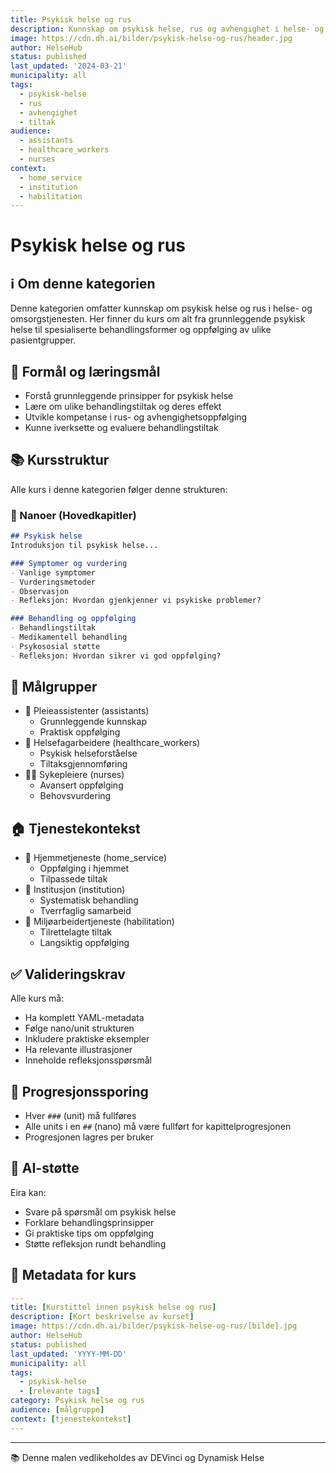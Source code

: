 ```yaml
---
title: Psykisk helse og rus
description: Kunnskap om psykisk helse, rus og avhengighet i helse- og omsorgstjenesten
image: https://cdn.dh.ai/bilder/psykisk-helse-og-rus/header.jpg
author: HelseHub
status: published
last_updated: '2024-03-21'
municipality: all
tags:
  - psykisk-helse
  - rus
  - avhengighet
  - tiltak
audience:
  - assistants
  - healthcare_workers
  - nurses
context:
  - home_service
  - institution
  - habilitation
---
```


# Psykisk helse og rus

## ℹ️ Om denne kategorien
Denne kategorien omfatter kunnskap om psykisk helse og rus i helse- og omsorgstjenesten. Her finner du kurs om alt fra grunnleggende psykisk helse til spesialiserte behandlingsformer og oppfølging av ulike pasientgrupper.

## 🎯 Formål og læringsmål
- Forstå grunnleggende prinsipper for psykisk helse
- Lære om ulike behandlingstiltak og deres effekt
- Utvikle kompetanse i rus- og avhengighetsoppfølging
- Kunne iverksette og evaluere behandlingstiltak

## 📚 Kursstruktur
Alle kurs i denne kategorien følger denne strukturen:

### 📖 Nanoer (Hovedkapitler)
```md
## Psykisk helse
Introduksjon til psykisk helse...

### Symptomer og vurdering
- Vanlige symptomer
- Vurderingsmetoder
- Observasjon
- Refleksjon: Hvordan gjenkjenner vi psykiske problemer?

### Behandling og oppfølging
- Behandlingstiltak
- Medikamentell behandling
- Psykososial støtte
- Refleksjon: Hvordan sikrer vi god oppfølging?
```

## 👥 Målgrupper
- 👤 Pleieassistenter (assistants)
  * Grunnleggende kunnskap
  * Praktisk oppfølging
- 👥 Helsefagarbeidere (healthcare_workers)
  * Psykisk helseforståelse
  * Tiltaksgjennomføring
- 👨‍⚕️ Sykepleiere (nurses)
  * Avansert oppfølging
  * Behovsvurdering

## 🏠 Tjenestekontekst
- 🏡 Hjemmetjeneste (home_service)
  * Oppfølging i hjemmet
  * Tilpassede tiltak
- 🏥 Institusjon (institution)
  * Systematisk behandling
  * Tverrfaglig samarbeid
- 👥 Miljøarbeidertjeneste (habilitation)
  * Tilrettelagte tiltak
  * Langsiktig oppfølging

## ✅ Valideringskrav
Alle kurs må:
- Ha komplett YAML-metadata
- Følge nano/unit strukturen
- Inkludere praktiske eksempler
- Ha relevante illustrasjoner
- Inneholde refleksjonsspørsmål

## 🔄 Progresjonssporing
- Hver `###` (unit) må fullføres
- Alle units i en `##` (nano) må være fullført for kapittelprogresjonen
- Progresjonen lagres per bruker

## 🤖 AI-støtte
Eira kan:
- Svare på spørsmål om psykisk helse
- Forklare behandlingsprinsipper
- Gi praktiske tips om oppfølging
- Støtte refleksjon rundt behandling

## 📝 Metadata for kurs
```yaml
---
title: [Kurstittel innen psykisk helse og rus]
description: [Kort beskrivelse av kurset]
image: https://cdn.dh.ai/bilder/psykisk-helse-og-rus/[bilde].jpg
author: HelseHub
status: published
last_updated: 'YYYY-MM-DD'
municipality: all
tags:
  - psykisk-helse
  - [relevante tags]
category: Psykisk helse og rus
audience: [målgruppe]
context: [tjenestekontekst]
---
```

---
📚 Denne malen vedlikeholdes av DEVinci og Dynamisk Helse 